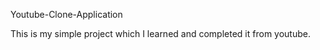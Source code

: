 Youtube-Clone-Application

This is my simple project which I learned and completed it from youtube.
